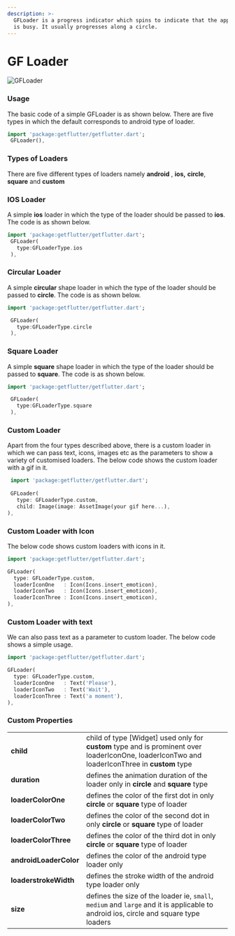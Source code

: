 ```yaml
---
description: >-
  GFLoader is a progress indicator which spins to indicate that the application
  is busy. It usually progresses along a circle.
---
```


# GF Loader

![GFLoader](https://ik.imagekit.io/ionicfirebaseapp/docs/tr:dpr-auto,tr:w-auto/Loaders_Docs_Banner_2x_d4qy_o4O9.png)



### Usage

The basic code of a simple GFLoader is as shown below. There are five types in which the default corresponds to android type of loader.

```dart
import 'package:getflutter/getflutter.dart';
 GFLoader(),
```

### Types of Loaders

There are five different types of loaders  namely **android** , **ios,** **circle**, **square** and **custom**

### **IOS Loader**

A simple **ios** loader in which the type of the loader  should be passed to **ios**. The code is as shown below.

```dart
import 'package:getflutter/getflutter.dart';
 GFLoader(
   type:GFLoaderType.ios
 ),
```

### Circular Loader

A simple **circular** shape loader in which the type of the loader  should be passed to **circle**. The code is as shown below.

```dart
import 'package:getflutter/getflutter.dart';

 GFLoader(
   type:GFLoaderType.circle
 ),
```

### Square Loader

A simple **square** shape loader in which the type of the loader  should be passed to **square**. The code is as shown below.

```dart
import 'package:getflutter/getflutter.dart';

 GFLoader(
   type:GFLoaderType.square
 ),
```

### Custom Loader

Apart from the four types described above, there is a custom loader in which we can pass text, icons, images etc as the parameters to show a variety of customised loaders. The below code shows the custom loader with a gif in it.

```dart
 import 'package:getflutter/getflutter.dart';
 
 GFLoader(
   type: GFLoaderType.custom,
   child: Image(image: AssetImage(your gif here...),
),
```

### Custom Loader with Icon

The below code shows custom loaders with icons in it.

```dart
import 'package:getflutter/getflutter.dart';

GFLoader(
  type: GFLoaderType.custom,
  loaderIconOne   : Icon(Icons.insert_emoticon),
  loaderIconTwo   : Icon(Icons.insert_emoticon),
  loaderIconThree : Icon(Icons.insert_emoticon),
),
```



### Custom Loader with text

We can also pass text  as a parameter to custom loader. The below code shows a simple usage.

```dart
import 'package:getflutter/getflutter.dart';

GFLoader(
  type: GFLoaderType.custom,
  loaderIconOne   : Text('Please'),
  loaderIconTwo   : Text('Wait'),
  loaderIconThree : Text('a moment'),
),
```

### Custom Properties

|  |  |
| :--- | :--- |
| **child** | child of type \[Widget\] used only for **custom** type and is prominent over loaderIconOne, loaderIconTwo and loaderIconThree in **custom** type |
| **duration** | defines the animation duration of the loader only in **circle** and **square** type |
| **loaderColorOne** |  defines the color of the first dot in only  **circle** or **square** type of loader |
| **loaderColorTwo** |  defines the color of the second dot in only **circle** or **square** type of loader |
| **loaderColorThree** |  defines the color of the third dot in only **circle** or **square** type of loader |
| **androidLoaderColor** | defines the color of the android type loader only |
| **loaderstrokeWidth** | defines the stroke width of the android type loader only |
| **size** | defines the size of the loader ie, `small`, `medium` and `large` and it is applicable to android ios, circle and square type loaders |

